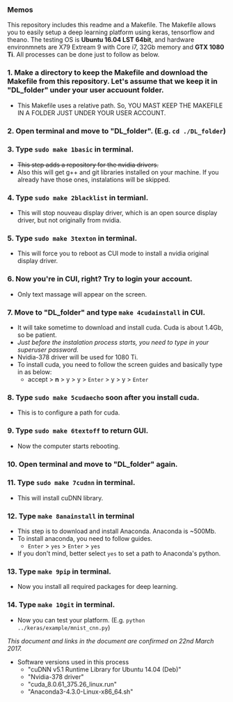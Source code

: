 ### Memos
This repository includes this readme and a Makefile.  The Makefile allows you to easily setup a deep learning platform using keras, tensorflow and theano.  The testing OS is **Ubuntu 16.04 LST 64bit**, and hardware environmnets are X79 Extream 9 with Core i7, 32Gb memory and **GTX 1080 Ti**.  All processes can be done just to follow as below.

### 1. Make a directory to keep the Makefile and download the Makefile from this repository.  Let's assume that we keep it in "DL_folder" under your user accuount folder.

  - This Makefile uses a relative path.  So, YOU MAST KEEP THE MAKEFILE IN A FOLDER JUST UNDER YOUR USER ACCOUNT. 

### 2. Open terminal and move to "DL_folder". (E.g. ```cd ./DL_folder```)

### 3. Type ```sudo make 1basic``` in terminal.
  - ~~This step adds a repository for the nvidia drivers.~~
  - Also this will get g++ and git libraries installed on your machine.  If you already have those ones, instalations will be skipped.

### 4. Type ```sudo make 2blacklist``` in termianl.

  - This will stop nouveau display driver, which is an open source display driver, but not originally from nvidia.
  
### 5. Type ```sudo make 3texton``` in terminal.

  - This will force you to reboot as CUI mode to install a nvidia original display driver.
  
### 6. Now you're in CUI, right?  Try to login your account.

  - Only text massage will appear on the screen.

### 7. Move to "DL_folder" and type ```make 4cudainstall``` in CUI.

  - It will take sometime to download and install cuda.  Cuda is about 1.4Gb, so be patient.
  - *Just before the instalation process starts, you need to type in your superuser password.*
  - Nvidia-378 driver will be used for 1080 Ti.
  - To install cuda, you need to follow the screen guides and basically type in as below:
    -   accept > **n** > y > y > ```Enter``` > y > y > ```Enter```

### 8. Type ```sudo make 5cudaecho``` soon after you install cuda.

  - This is to configure a path for cuda. 
  
### 9. Type ```sudo make 6textoff``` to return GUI.

  - Now the computer starts rebooting.
  
### 10. Open terminal and move to "DL_folder" again.

### 11. Type ```sudo make 7cudnn``` in terminal.

  - This will install cuDNN library.

### 12. Type ```make 8anainstall``` in terminal

  - This step is to download and install Anaconda.  Anaconda is ~500Mb.
  - To install anaconda, you need to follow guides.
    - ```Enter``` >  ```yes``` > ```Enter``` > ```yes```
  - If you don't mind, better select ```yes``` to set a path to Anaconda's python.

### 13. Type ```make 9pip``` in terminal.

  - Now you install all required packages for deep learning.

### 14. Type ```make 10git``` in terminal.

  - Now you can test your platform. (E.g. ```python ../keras/example/mnist_cnn.py```)


*This document and links in the document are confirmed on 22nd March 2017.*

- Software versions used in this process
  - "cuDNN v5.1 Runtime Library for Ubuntu 14.04 (Deb)"
  - "Nvidia-378 driver"
  - "cuda_8.0.61_375.26_linux.run"
  - "Anaconda3-4.3.0-Linux-x86_64.sh"

